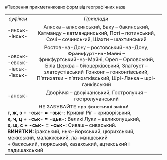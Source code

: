 #Творення прикметникових форм від географічних назв

<table>
	<tr>
		<td><center><i>суфікси</i></center></td>
		<td><center><i>Приклади</i></center></td>
	</tr>
	<tr>
		<td><center>-инськ-<br>-інськ-</center></td>
		<td><center>Аляска – аляскинський, Баку – бакинський, Катманду – катмандинський, Поті – потинський, Сочі – сочинський, Шахти – шахтинський</center></td>
	</tr>
	<tr>
		<td><center>-овськ-<br>-евськ-<br>-івськ-<br>-ївськ-</center></td>
		<td><center>Ростов-на-Дону – ростовський-на-Дону, Франкфурт-на-Майні –<br>фрнкфуртський-на-Майні, Орел – Орловський, Біла Церква – білоцерківський, Златоуст – златоустівський, Гонконг – гонконгівський, П’ятихатки – п’ятихатківський, Шрі-Ланка – шрі-ланківський</center></td>
	</tr>
	<tr>
		<td><center>-анськ-</center></td>
		<td><center>Дворіччя – дворічанський, Гостролуччя – гостролучанський</center></td>
	</tr>
	<tr>
		<td colspan="2"><center>НЕ ЗАБУВАЙТЕ про фонетичні зміни!</center><b>г, ж, з + -ськ- = -зьк-</b>: Кривий Ріг – криворізький,<br>
<b>к, ч, ц + -ськ- = -цьк-</b>: Великі Луки – великолуцький,<br>
<b>х, ш, с + -ськ- = -ськ-</b>: Сиваш – сиваський.<br>
<b>ВИНЯТКИ:</b> іракський, нью-йоркський, цюрихський, меккський, малаккський, ла-маншський<br>
+ баскський, тюркський, казахський, ацтекський і падишахський</td>
	</tr>
</table>